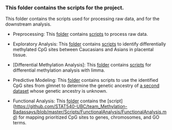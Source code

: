 ### This folder contains the scripts for the project.

This folder contains the scripts used for processing raw data, and for the downstream analysis.

* Preprocessing: This [folder](https://github.com/STAT540-UBC/team_Methylation-Badassays/tree/master/Scripts/Preprocessing) contains [scripts](https://github.com/STAT540-UBC/team_Methylation-Badassays/blob/master/Scripts/Preprocessing/PreprocessQC.md) to process raw data.
    
* Exploratory Analysis: This [folder](https://github.com/STAT540-UBC/team_Methylation-Badassays/tree/master/Scripts/ExploratoryAnalysis) contains [scripts](https://github.com/STAT540-UBC/team_Methylation-Badassays/blob/master/Scripts/ExploratoryAnalysis/Exploratory.md) to identify differentially methylated CpG sites between Caucasians and Asians in placental tissue. 
    
* [Differential Methylation Analysis]: This [folder](https://github.com/STAT540-UBC/team_Methylation-Badassays/tree/master/Scripts/Limma) contains [scripts](https://github.com/STAT540-UBC/team_Methylation-Badassays/blob/master/Scripts/Limma/Limma.md) for differential methylation analysis with limma.

* Predictive Modeling: This [folder](https://github.com/STAT540-UBC/team_Methylation-Badassays/tree/master/Scripts/PredictiveModeling) contains scripts to use the identified CpG sites from glmnet to determine the genetic ancestry of [a second dataset](https://epigeneticsandchromatin.biomedcentral.com/articles/10.1186/s13072-016-0054-8) whose genetic ancestry is unknown.


* Functional Analysis: This [folder](https://github.com/STAT540-UBC/team_Methylation-Badassays/tree/master/Scripts/FunctionalAnalysis) contains the [script] (https://github.com/STAT540-UBC/team_Methylation-Badassays/blob/master/Scripts/FunctionalAnalysis/FunctionalAnalysis.md) for mapping prioritized CpG sites to genes, chromosomes, and GO terms.